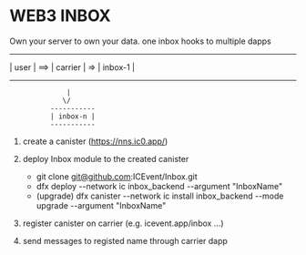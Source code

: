 WEB3 INBOX
====================
Own your server to own your data.
one inbox hooks to multiple dapps

---------     ---------     --------- 
| user  | ==> | carrier |  => | inbox-1 |      
---------     ---------     ---------
                  |
                 \/ 
              -----------
              | inbox-n |
              -----------

1. create a canister (https://nns.ic0.app/)

2. deploy Inbox module to the created canister
   - git clone git@github.com:ICEvent/Inbox.git
   - dfx deploy --network ic inbox_backend --argument "InboxName"
   - (upgrade) dfx canister --network ic install inbox_backend --mode upgrade --argument "InboxName"


3. register canister on carrier (e.g. icevent.app/inbox ...)

4. send messages to registed name through carrier dapp